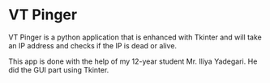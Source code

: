 # VT Pinger



VT Pinger is a python application that is enhanced with Tkinter and will take an IP address and checks if the IP is dead or alive.

This app is done with the help of my 12-year student Mr. Iliya Yadegari. He did the GUI part using Tkinter.



